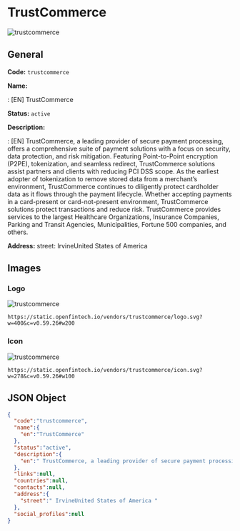 
# TrustCommerce 
![trustcommerce](https://static.openfintech.io/vendors/trustcommerce/logo.svg?w=400&c=v0.59.26#w200)  

## General 
 
**Code:** `trustcommerce` 
 
**Name:** 
 
:	[EN] TrustCommerce 
 
**Status:** `active` 
 
**Description:** 
 
: [EN]  TrustCommerce, a leading provider of secure payment processing, offers a comprehensive suite of payment solutions with a focus on security, data protection, and risk mitigation. Featuring Point-to-Point encryption (P2PE), tokenization, and seamless redirect, TrustCommerce solutions assist partners and clients with reducing PCI DSS scope. As the earliest adopter of tokenization to remove stored data from a merchant’s environment, TrustCommerce continues to diligently protect cardholder data as it flows through the payment lifecycle. Whether accepting payments in a card-present or card-not-present environment, TrustCommerce solutions protect transactions and reduce risk. TrustCommerce provides services to the largest Healthcare Organizations, Insurance Companies, Parking and Transit Agencies, Municipalities, Fortune 500 companies, and others.  
 
**Address:** 
street:  IrvineUnited States of America  

## Images 

### Logo 
 
![trustcommerce](https://static.openfintech.io/vendors/trustcommerce/logo.svg?w=400&c=v0.59.26#w200)  

```
https://static.openfintech.io/vendors/trustcommerce/logo.svg?w=400&c=v0.59.26#w200
```  

### Icon 
 
![trustcommerce](https://static.openfintech.io/vendors/trustcommerce/icon.svg?w=278&c=v0.59.26#w100)  

```
https://static.openfintech.io/vendors/trustcommerce/icon.svg?w=278&c=v0.59.26#w100
```  

## JSON Object 

```json
{
  "code":"trustcommerce",
  "name":{
    "en":"TrustCommerce"
  },
  "status":"active",
  "description":{
    "en":" TrustCommerce, a leading provider of secure payment processing, offers a comprehensive suite of payment solutions with a focus on security, data protection, and risk mitigation. Featuring Point-to-Point encryption (P2PE), tokenization, and seamless redirect, TrustCommerce solutions assist partners and clients with reducing PCI DSS scope. As the earliest adopter of tokenization to remove stored data from a merchant\u2019s environment, TrustCommerce continues to diligently protect cardholder data as it flows through the payment lifecycle. Whether accepting payments in a card-present or card-not-present environment, TrustCommerce solutions protect transactions and reduce risk. TrustCommerce provides services to the largest Healthcare Organizations, Insurance Companies, Parking and Transit Agencies, Municipalities, Fortune 500 companies, and others. "
  },
  "links":null,
  "countries":null,
  "contacts":null,
  "address":{
    "street":" IrvineUnited States of America "
  },
  "social_profiles":null
}
```  
